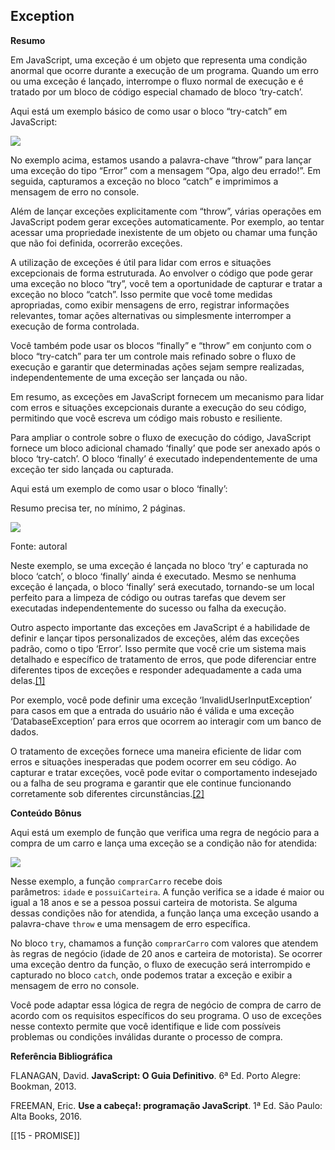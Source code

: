 ## Exception

**Resumo**  

Em JavaScript, uma exceção é um objeto que representa uma condição anormal que ocorre durante a execução de um programa. Quando um erro ou uma exceção é lançado, interrompe o fluxo normal de execução e é tratado por um bloco de código especial chamado de bloco ‘try-catch’.

Aqui está um exemplo básico de como usar o bloco “try-catch” em JavaScript:

![](https://paperx-dex-assets.s3.sa-east-1.amazonaws.com/images/1698862499172-OTvuKE8Aeh.png)

No exemplo acima, estamos usando a palavra-chave “throw” para lançar uma exceção do tipo “Error” com a mensagem “Opa, algo deu errado!”. Em seguida, capturamos a exceção no bloco “catch” e imprimimos a mensagem de erro no console.  

Além de lançar exceções explicitamente com “throw”, várias operações em JavaScript podem gerar exceções automaticamente. Por exemplo, ao tentar acessar uma propriedade inexistente de um objeto ou chamar uma função que não foi definida, ocorrerão exceções.

A utilização de exceções é útil para lidar com erros e situações excepcionais de forma estruturada. Ao envolver o código que pode gerar uma exceção no bloco “try”, você tem a oportunidade de capturar e tratar a exceção no bloco “catch”. Isso permite que você tome medidas apropriadas, como exibir mensagens de erro, registrar informações relevantes, tomar ações alternativas ou simplesmente interromper a execução de forma controlada.

Você também pode usar os blocos “finally” e “throw” em conjunto com o bloco “try-catch” para ter um controle mais refinado sobre o fluxo de execução e garantir que determinadas ações sejam sempre realizadas, independentemente de uma exceção ser lançada ou não.

Em resumo, as exceções em JavaScript fornecem um mecanismo para lidar com erros e situações excepcionais durante a execução do seu código, permitindo que você escreva um código mais robusto e resiliente.

Para ampliar o controle sobre o fluxo de execução do código, JavaScript fornece um bloco adicional chamado ‘finally’ que pode ser anexado após o bloco ‘try-catch’. O bloco ‘finally’ é executado independentemente de uma exceção ter sido lançada ou capturada.

Aqui está um exemplo de como usar o bloco ‘finally’:

Resumo precisa ter, no mínimo, 2 páginas.

![](https://paperx-dex-assets.s3.sa-east-1.amazonaws.com/images/1698260915993-SfhSHeWxcS.png)

Fonte: autoral

Neste exemplo, se uma exceção é lançada no bloco ‘try’ e capturada no bloco ‘catch’, o bloco ‘finally’ ainda é executado. Mesmo se nenhuma exceção é lançada, o bloco ‘finally’ será executado, tornando-se um local perfeito para a limpeza de código ou outras tarefas que devem ser executadas independentemente do sucesso ou falha da execução.

Outro aspecto importante das exceções em JavaScript é a habilidade de definir e lançar tipos personalizados de exceções, além das exceções padrão, como o tipo ‘Error’. Isso permite que você crie um sistema mais detalhado e específico de tratamento de erros, que pode diferenciar entre diferentes tipos de exceções e responder adequadamente a cada uma delas.[[1]](https://aulas.descomplica.com.br/graduacao/analise-e-desenvolvimento-de-sistemas/turma/desenvolvimento-dinamico-7hy9l/aula/exception-hxdww#_msocom_1) 

Por exemplo, você pode definir uma exceção ‘InvalidUserInputException’ para casos em que a entrada do usuário não é válida e uma exceção ‘DatabaseException’ para erros que ocorrem ao interagir com um banco de dados.

O tratamento de exceções fornece uma maneira eficiente de lidar com erros e situações inesperadas que podem ocorrer em seu código. Ao capturar e tratar exceções, você pode evitar o comportamento indesejado ou a falha de seu programa e garantir que ele continue funcionando corretamente sob diferentes circunstâncias.[[2]](https://aulas.descomplica.com.br/graduacao/analise-e-desenvolvimento-de-sistemas/turma/desenvolvimento-dinamico-7hy9l/aula/exception-hxdww#_msocom_2) 

**Conteúdo Bônus**

Aqui está um exemplo de função que verifica uma regra de negócio para a compra de um carro e lança uma exceção se a condição não for atendida:

![](https://paperx-dex-assets.s3.sa-east-1.amazonaws.com/images/1698862605254-VaV5lshgBN.png)

Nesse exemplo, a função `comprarCarro` recebe dois parâmetros: `idade` e `possuiCarteira`. A função verifica se a idade é maior ou igual a 18 anos e se a pessoa possui carteira de motorista. Se alguma dessas condições não for atendida, a função lança uma exceção usando a palavra-chave `throw` e uma mensagem de erro específica.  

No bloco `try`, chamamos a função `comprarCarro` com valores que atendem às regras de negócio (idade de 20 anos e carteira de motorista). Se ocorrer uma exceção dentro da função, o fluxo de execução será interrompido e capturado no bloco `catch`, onde podemos tratar a exceção e exibir a mensagem de erro no console.

Você pode adaptar essa lógica de regra de negócio de compra de carro de acordo com os requisitos específicos do seu programa. O uso de exceções nesse contexto permite que você identifique e lide com possíveis problemas ou condições inválidas durante o processo de compra.

  

**Referência Bibliográfica**

FLANAGAN, David. **JavaScript: O Guia Definitivo**. 6ª Ed. Porto Alegre: Bookman, 2013.

FREEMAN, Eric. **Use a cabeça!: programação JavaScript**. 1ª Ed. São Paulo: Alta Books, 2016.

[[15 - PROMISE]]